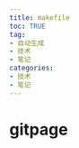 ```yaml
---
title: makefile
toc: TRUE
tag:
- 自动生成
- 技术
- 笔记
categories:
- 技术
- 笔记
---
```

<h1 id="gitpage">gitpage</h1>
